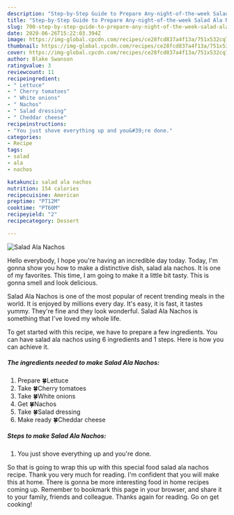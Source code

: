 ```yaml
---
description: "Step-by-Step Guide to Prepare Any-night-of-the-week Salad Ala Nachos"
title: "Step-by-Step Guide to Prepare Any-night-of-the-week Salad Ala Nachos"
slug: 700-step-by-step-guide-to-prepare-any-night-of-the-week-salad-ala-nachos
date: 2020-06-26T15:22:03.394Z
image: https://img-global.cpcdn.com/recipes/ce28fcd837a4f13a/751x532cq70/salad-ala-nachos-recipe-main-photo.jpg
thumbnail: https://img-global.cpcdn.com/recipes/ce28fcd837a4f13a/751x532cq70/salad-ala-nachos-recipe-main-photo.jpg
cover: https://img-global.cpcdn.com/recipes/ce28fcd837a4f13a/751x532cq70/salad-ala-nachos-recipe-main-photo.jpg
author: Blake Swanson
ratingvalue: 3
reviewcount: 11
recipeingredient:
- " Lettuce"
- " Cherry tomatoes"
- " White onions"
- " Nachos"
- " Salad dressing"
- " Cheddar cheese"
recipeinstructions:
- "You just shove everything up and you&#39;re done."
categories:
- Recipe
tags:
- salad
- ala
- nachos

katakunci: salad ala nachos 
nutrition: 154 calories
recipecuisine: American
preptime: "PT12M"
cooktime: "PT60M"
recipeyield: "2"
recipecategory: Dessert

---
```



![Salad Ala Nachos](https://img-global.cpcdn.com/recipes/ce28fcd837a4f13a/751x532cq70/salad-ala-nachos-recipe-main-photo.jpg)

Hello everybody, I hope you're having an incredible day today. Today, I'm gonna show you how to make a distinctive dish, salad ala nachos. It is one of my favorites. This time, I am going to make it a little bit tasty. This is gonna smell and look delicious.



Salad Ala Nachos is one of the most popular of recent trending meals in the world. It is enjoyed by millions every day. It's easy, it is fast, it tastes yummy. They're fine and they look wonderful. Salad Ala Nachos is something that I've loved my whole life.


To get started with this recipe, we have to prepare a few ingredients. You can have salad ala nachos using 6 ingredients and 1 steps. Here is how you can achieve it.

<!--inarticleads1-->

##### The ingredients needed to make Salad Ala Nachos:

1. Prepare  🍀Lettuce
1. Take  🍀Cherry tomatoes
1. Take  🍀White onions
1. Get  🍀Nachos
1. Take  🍀Salad dressing
1. Make ready  🍀Cheddar cheese




<!--inarticleads2-->

##### Steps to make Salad Ala Nachos:

1. You just shove everything up and you&#39;re done.




So that is going to wrap this up with this special food salad ala nachos recipe. Thank you very much for reading. I'm confident that you will make this at home. There is gonna be more interesting food in home recipes coming up. Remember to bookmark this page in your browser, and share it to your family, friends and colleague. Thanks again for reading. Go on get cooking!
